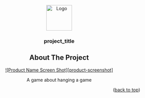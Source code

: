 

<!-- PROJECT LOGO -->
<br />
<div align="center">
  <a href="https://github.com/github_username/repo_name">
    <img src="images/logo.png" alt="Logo" width="80" height="80">
  </a>

<h3 align="center">project_title</h3>







<!-- ABOUT THE PROJECT -->
## About The Project

[![Product Name Screen Shot][product-screenshot]](https://example.com)

A game about hanging a game

<p align="right">(<a href="#readme-top">back to top</a>)</p>


